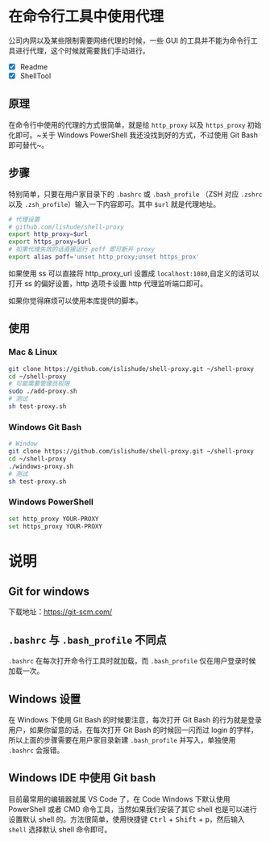 # 在命令行工具中使用代理
公司内网以及某些限制需要网络代理的时候，一些 GUI 的工具并不能为命令行工具进行代理，这个时候就需要我们手动进行。

- [x] Readme
- [x] ShellTool

## 原理
在命令行中使用的代理的方式很简单，就是给 `http_proxy` 以及 `https_proxy` 初始化即可。~关于 Windows PowerShell 我还没找到好的方式，不过使用 Git Bash 即可替代~。

## 步骤
特别简单，只要在用户家目录下的 `.bashrc` 或 `.bash_profile` （ZSH 对应 `.zshrc` 以及 `.zsh_profile`）输入一下内容即可。其中 `$url` 就是代理地址。

```bash
# 代理设置
# github.com/lishude/shell-proxy
export http_proxy=$url
export https_proxy=$url
# 如果代理失效的话直接运行 poff 即可断开 proxy
export alias poff='unset http_proxy;unset https_prox'
```

如果使用 ss 可以直接将 http_proxy_url 设置成 `localhost:1080`,自定义的话可以打开 ss 的偏好设置，http 选项卡设置 http 代理监听端口即可。

如果你觉得麻烦可以使用本库提供的脚本。

## 使用
### Mac & Linux
```bash
git clone https://github.com/islishude/shell-proxy.git ~/shell-proxy
cd ~/shell-proxy
# 可能需要管理员权限
sudo ./add-proxy.sh
# 测试
sh test-proxy.sh
```

### Windows Git Bash

```bash
# Window
git clone https://github.com/islishude/shell-proxy.git ~/shell-proxy
cd ~/shell-proxy
./windows-proxy.sh
# 测试
sh test-proxy.sh
```

### Windows PowerShell

```bash
set http_proxy YOUR-PROXY
set https_proxy YOUR-PROXY
```

# 说明
## Git for windows
下载地址：https://git-scm.com/

## `.bashrc` 与 `.bash_profile` 不同点
`.bashrc` 在每次打开命令行工具时就加载，而 `.bash_profile` 仅在用户登录时候加载一次。

## Windows 设置
在 Windows 下使用 Git Bash 的时候要注意，每次打开 Git Bash 的行为就是登录用户，如果你留意的话，在每次打开 Git Bash 的时候回一闪而过 login 的字样，所以上面的步骤需要在用户家目录新建 `.bash_profile` 并写入，单独使用 `.bashrc` 会报错。

## Windows IDE 中使用 Git bash
目前最常用的编辑器就属 VS Code 了，在 Code Windows 下默认使用 PowerShell 或者 CMD 命令工具，当然如果我们安装了其它 shell 也是可以进行设置默认 shell 的。方法很简单，使用快捷键 <kbd>Ctrl</kbd> + <kbd>Shift</kbd> + <kbd>p</kbd>，然后输入 `shell` 选择默认 shell 命令即可。
